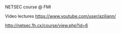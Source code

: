 NETSEC course @ FMI

Video lectures
https://www.youtube.com/user/aziliann/

http://netsec.1h.cx/course/view.php?id=6
